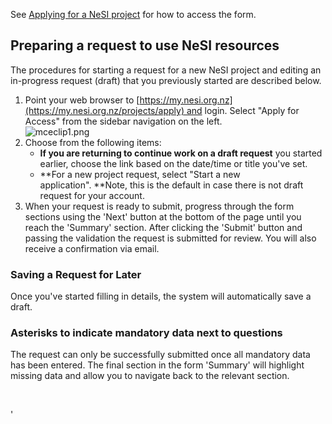 See [Applying for a NeSI
project](https://support.nesi.org.nz/hc/en-gb/articles/360000174976) for
how to access the form.

## Preparing a request to use NeSI resources

The procedures for starting a request for a new NeSI project and editing
an in-progress request (draft) that you previously started are described
below.

1.  Point your web browser to
    [https://my.nesi.org.nz](https://my.nesi.org.nz/projects/apply) and
    login. Select "Apply for Access" from the sidebar navigation on the
    left.  
    ![mceclip1.png](mkdocs/includes/images/mceclip1.png)
2.  Choose from the following items:
    -   **If you are returning to continue work on a draft request** you
        started earlier, choose the link based on the date/time or title
        you've set.
    -   **For a new project request, select "Start a new
        application". **Note, this is the default in case there is not
        draft request for your account.
3.  When your request is ready to submit, progress through the form
    sections using the 'Next' button at the bottom of the page until you
    reach the 'Summary' section. After clicking the 'Submit' button and
    passing the validation the request is submitted for review. You will
    also receive a confirmation via email.

### Saving a Request for Later

Once you've started filling in details, the system will automatically
save a draft.

### Asterisks to indicate mandatory data next to questions

The request can only be successfully submitted once all mandatory data
has been entered. The final section in the form 'Summary' will highlight
missing data and allow you to navigate back to the relevant section.

 

'

 
